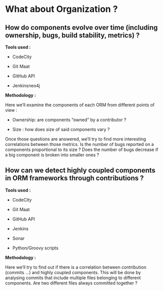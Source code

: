 # What about Organization ?

## How do components evolve over time \(including ownership, bugs, build stability, metrics\) ?

**Tools used :**

* CodeCity

* Git Maat

* GitHub API

* Jenkinsneo4j


**Methodology :**

Here we’ll examine the components of each ORM from different points of view :

* Ownership: are components “owned” by a contributor ?

* Size : how does size of said components vary ?


Once those questions are answered, we’ll try to find more interesting correlations between those metrics. Is the number of bugs reported on a components proportional to its size ? Does the number of bugs decrease if a big component is broken into smaller ones ?

## How can we detect highly coupled components in ORM frameworks through contributions ?

**Tools used :**

* CodeCity

* Git Maat

* GitHub API

* Jenkins

* Sonar

* Python/Groovy scripts


**Methodology :**

Here we’ll try to find out if there is a correlation between contribution \(commits …\) and highly coupled components. This will be done by analysing commits that include multiple files belonging to different components. Are two different files always committed together ?

